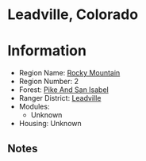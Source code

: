 
Leadville, Colorado
===================
  
# Information  
* Region Name: [Rocky Mountain]()  
* Region Number: 2  
* Forest: [Pike And San Isabel](http://www.fs.usda.gov/psicc)  
* Ranger District: [Leadville]()  
* Modules:  
  - Unknown  
* Housing: Unknown  
  
## Notes

